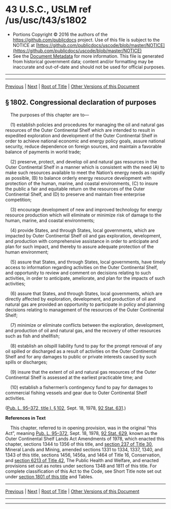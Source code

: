 ---
---

# 43 U.S.C., USLM ref /us/usc/t43/s1802

* Portions Copyright © 2016 the authors of the https://github.com/publicdocs project.
  Use of this file is subject to the NOTICE at [https://github.com/publicdocs/uscode/blob/master/NOTICE](https://github.com/publicdocs/uscode/blob/master/NOTICE)
* See the [Document Metadata](././../../../..//README.md) for more information.
  This file is generated from historical government data; content and/or formatting may be inaccurate and out-of-date and should not be used for official purposes.

----------
----------

[Previous](./../../../..//us/usc/t43/ch36/m__us_usc_t43_s1801.md) | [Next](./../../../..//us/usc/t43/ch36/schI/m__us_usc_t43_ch36_schI.md) | [Root of Title](./../../../../) | [Other Versions of this Document](https://publicdocs.github.io/go/links?ns=uslm&ref=%2Fus%2Fusc%2Ft43%2Fs1802)

## § 1802. Congressional declaration of purposes

    The purposes of this chapter are to—

    (1) establish policies and procedures for managing the oil and natural gas resources of the Outer Continental Shelf which are intended to result in expedited exploration and development of the Outer Continental Shelf in order to achieve national economic and energy policy goals, assure national security, reduce dependence on foreign sources, and maintain a favorable balance of payments in world trade;

    (2) preserve, protect, and develop oil and natural gas resources in the Outer Continental Shelf in a manner which is consistent with the need (A) to make such resources available to meet the Nation’s energy needs as rapidly as possible, (B) to balance orderly energy resource development with protection of the human, marine, and coastal environments, (C) to insure the public a fair and equitable return on the resources of the Outer Continental Shelf, and (D) to preserve and maintain free enterprise competition;

    (3) encourage development of new and improved technology for energy resource production which will eliminate or minimize risk of damage to the human, marine, and coastal environments;

    (4) provide States, and through States, local governments, which are impacted by Outer Continental Shelf oil and gas exploration, development, and production with comprehensive assistance in order to anticipate and plan for such impact, and thereby to assure adequate protection of the human environment;

    (5) assure that States, and through States, local governments, have timely access to information regarding activities on the Outer Continental Shelf, and opportunity to review and comment on decisions relating to such activities, in order to anticipate, ameliorate, and plan for the impacts of such activities;

    (6) assure that States, and through States, local governments, which are directly affected by exploration, development, and production of oil and natural gas are provided an opportunity to participate in policy and planning decisions relating to management of the resources of the Outer Continental Shelf;

    (7) minimize or eliminate conflicts between the exploration, development, and production of oil and natural gas, and the recovery of other resources such as fish and shellfish;

    (8) establish an oilspill liability fund to pay for the prompt removal of any oil spilled or discharged as a result of activities on the Outer Continental Shelf and for any damages to public or private interests caused by such spills or discharges;

    (9) insure that the extent of oil and natural gas resources of the Outer Continental Shelf is assessed at the earliest practicable time; and

    (10) establish a fishermen’s contingency fund to pay for damages to commercial fishing vessels and gear due to Outer Continental Shelf activities.

([Pub. L. 95–372, title I, § 102][/us/pl/95/372/s102], Sept. 18, 1978, [92 Stat. 631][/us/stat/92/631].)

 __References in Text__ 

    This chapter, referred to in opening provision, was in the original “this Act”, meaning [Pub. L. 95–372][/us/pl/95/372], Sept. 18, 1978, [92 Stat. 629][/us/stat/92/629], known as the Outer Continental Shelf Lands Act Amendments of 1978, which enacted this chapter, sections 1344 to 1356 of this title, and [section 237 of Title 30][/us/usc/t30/s237], Mineral Lands and Mining, amended sections 1331 to 1334, 1337, 1340, and 1343 of this title, sections 1456, 1456a, and 1464 of Title 16, Conservation, and [section 6213 of Title 42][/us/usc/t42/s6213], The Public Health and Welfare, and enacted provisions set out as notes under sections 1348 and 1811 of this title. For complete classification of this Act to the Code, see Short Title note set out under [section 1801 of this title][/us/usc/t43/s1801] and Tables.

----------

[Previous](./../../../..//us/usc/t43/ch36/m__us_usc_t43_s1801.md) | [Next](./../../../..//us/usc/t43/ch36/schI/m__us_usc_t43_ch36_schI.md) | [Root of Title](./../../../../) | [Other Versions of this Document](https://publicdocs.github.io/go/links?ns=uslm&ref=%2Fus%2Fusc%2Ft43%2Fs1802)

----------
----------

[/us/pl/95/372/s102]: https://publicdocs.github.io/go/links?ns=uslm&ref=%2Fus%2Fpl%2F95%2F372%2Fs102
[/us/stat/92/631]: https://publicdocs.github.io/go/links?ns=uslm&ref=%2Fus%2Fstat%2F92%2F631
[/us/pl/95/372]: https://publicdocs.github.io/go/links?ns=uslm&ref=%2Fus%2Fpl%2F95%2F372
[/us/stat/92/629]: https://publicdocs.github.io/go/links?ns=uslm&ref=%2Fus%2Fstat%2F92%2F629
[/us/usc/t30/s237]: https://publicdocs.github.io/go/links?ns=uslm&ref=%2Fus%2Fusc%2Ft30%2Fs237
[/us/usc/t42/s6213]: https://publicdocs.github.io/go/links?ns=uslm&ref=%2Fus%2Fusc%2Ft42%2Fs6213
[/us/usc/t43/s1801]: https://publicdocs.github.io/go/links?ns=uslm&ref=%2Fus%2Fusc%2Ft43%2Fs1801


